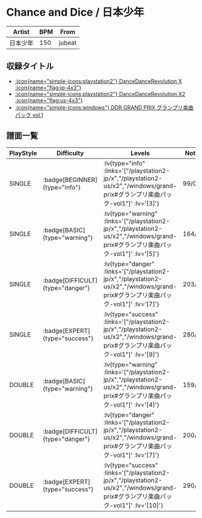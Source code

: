 # Chance and Dice / 日本少年

|Artist|BPM|From|
|------|---|----|
|日本少年|150|jubeat|

## 収録タイトル

- [ :icon{name="simple-icons:playstation2"} DanceDanceRevolution X :icon{name="flag:jp-4x3"} ](/playstation2-jp/x)
- [ :icon{name="simple-icons:playstation2"} DanceDanceRevolution X2 :icon{name="flag:us-4x3"} ](/playstation2-us/x2)
- [ :icon{name="simple-icons:windows"} DDR GRAND PRIX グランプリ楽曲パック vol.1](/windows/grand-prix#グランプリ楽曲パック-vol1)

## 譜面一覧

|PlayStyle|Difficulty|Levels|Notes|Movie|
|---------|----------|------|-----|-----|
|SINGLE| :badge[BEGINNER]{type="info"} | :lv{type="info" :links='["/playstation2-jp/x","/playstation2-us/x2","/windows/grand-prix#グランプリ楽曲パック-vol1"]' :lv='[3]'} |99/0||
|SINGLE| :badge[BASIC]{type="warning"} | :lv{type="warning" :links='["/playstation2-jp/x","/playstation2-us/x2","/windows/grand-prix#グランプリ楽曲パック-vol1"]' :lv='[5]'} |164/8||
|SINGLE| :badge[DIFFICULT]{type="danger"} | :lv{type="danger" :links='["/playstation2-jp/x","/playstation2-us/x2","/windows/grand-prix#グランプリ楽曲パック-vol1"]' :lv='[7]'} |203/28||
|SINGLE| :badge[EXPERT]{type="success"} | :lv{type="success" :links='["/playstation2-jp/x","/playstation2-us/x2","/windows/grand-prix#グランプリ楽曲パック-vol1"]' :lv='[9]'} |280/20||
|DOUBLE| :badge[BASIC]{type="warning"} | :lv{type="warning" :links='["/playstation2-jp/x","/playstation2-us/x2","/windows/grand-prix#グランプリ楽曲パック-vol1"]' :lv='[4]'} |159/4||
|DOUBLE| :badge[DIFFICULT]{type="danger"} | :lv{type="danger" :links='["/playstation2-jp/x","/playstation2-us/x2","/windows/grand-prix#グランプリ楽曲パック-vol1"]' :lv='[7]'} |200/15||
|DOUBLE| :badge[EXPERT]{type="success"} | :lv{type="success" :links='["/playstation2-jp/x","/playstation2-us/x2","/windows/grand-prix#グランプリ楽曲パック-vol1"]' :lv='[10]'} |290/23||
